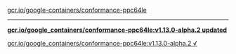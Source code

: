 [gcr.io/google-containers/conformance-ppc64le](https://hub.docker.com/r/sqeven/conformance-ppc64le/tags/) 

----
**[gcr.io/google_containers/conformance-ppc64le:v1.13.0-alpha.2 updated](https://hub.docker.com/r/sqeven/conformance-ppc64le/tags/)**

[gcr.io/google_containers/conformance-ppc64le:v1.13.0-alpha.2 √](https://hub.docker.com/r/sqeven/conformance-ppc64le/tags/)

